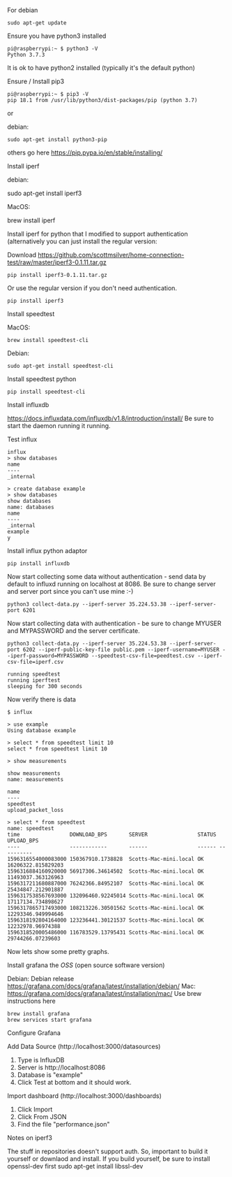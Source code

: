 For debian

```
sudo apt-get update
```

Ensure you have python3 installed

```
pi@raspberrypi:~ $ python3 -V
Python 3.7.3
```

It is ok to have python2 installed (typically it's the default python)

Ensure / Install pip3

```
pi@raspberrypi:~ $ pip3 -V
pip 18.1 from /usr/lib/python3/dist-packages/pip (python 3.7)
```

or

debian: 

```
sudo apt-get install python3-pip
```

others go here https://pip.pypa.io/en/stable/installing/

Install iperf

debian: 

sudo apt-get install iperf3

MacOS: 

brew install iperf

Install iperf for python that I modified to support authentication (alternatively you can just install the regular version:

Download https://github.com/scottmsilver/home-connection-test/raw/master/iperf3-0.1.11.tar.gz

```
pip install iperf3-0.1.11.tar.gz

```

Or use the regular version if you don't need authentication.

```
pip install iperf3
```


Install speedtest

MacOS: 

```
brew install speedtest-cli
```

Debian: 

```
sudo apt-get install speedtest-cli
```

Install speedtest python

```
pip install speedtest-cli
```

Install influxdb 

https://docs.influxdata.com/influxdb/v1.8/introduction/install/
Be sure to start the daemon running it running.

Test influx

```
influx
> show databases
name
----
_internal

> create database example
> show databases
show databases
name: databases
name
----
_internal
example
y
```

Install influx python adaptor

```
pip install influxdb
```

Now start collecting some data without authentication - send data by default to influxd running on localhost at 8086.
Be sure to change server and server port since you can't use mine :-)

```
python3 collect-data.py --iperf-server 35.224.53.38 --iperf-server-port 6201
```

Now start collecting data with authentication - be sure to change MYUSER and MYPASSWORD and the server certificate.

```
python3 collect-data.py --iperf-server 35.224.53.38 --iperf-server-port 6202 --iperf-public-key-file public.pem --iperf-username=MYUSER --iperf-password=MYPASSWORD --speedtest-csv-file=peedtest.csv --iperf-csv-file=iperf.csv
```

```
running speedtest
running iperftest
sleeping for 300 seconds
```

Now verify there is data 

```
$ influx

> use example
Using database example

> select * from speedtest limit 10
select * from speedtest limit 10

> show measurements

show measurements
name: measurements

name
----
speedtest
upload_packet_loss

> select * from speedtest
name: speedtest
time                DOWNLOAD_BPS       SERVER                STATUS UPLOAD_BPS
----                ------------       ------                ------ ----------
1596316554000083000 150367910.1738828  Scotts-Mac-mini.local OK     16206322.815829203
1596316884160920000 56917306.34614502  Scotts-Mac-mini.local OK     11493037.363126963
1596317211680887000 76242366.84952107  Scotts-Mac-mini.local OK     25434847.212901887
1596317538567693000 132096460.92245014 Scotts-Mac-mini.local OK     17117134.734898627
1596317865717493000 108213226.30501562 Scotts-Mac-mini.local OK     12293346.949994646
1596318192804164000 123236441.30121537 Scotts-Mac-mini.local OK     12232978.96974388
1596318520005486000 116783529.13795431 Scotts-Mac-mini.local OK     29744266.07239603
```

Now lets show some pretty graphs.

Install grafana the *OSS* (open source software version)

Debian: Debian release https://grafana.com/docs/grafana/latest/installation/debian/
Mac: https://grafana.com/docs/grafana/latest/installation/mac/
Use brew instructions here

```
brew install grafana
brew services start grafana
```

Configure Grafana


Add Data Source (http://localhost:3000/datasources)

1. Type is InfluxDB
2. Server is http://localhost:8086
3. Database is "example"
4. Click Test at bottom and it should work.

Import dashboard (http://localhost:3000/dashboards)

1. Click Import
2. Click From JSON
3. Find the file "performance.json" 


Notes on iperf3

The stuff in repositories doesn't support auth.
So, important to build it yourself or downlaod and install.
If you build yourself, be sure to install openssl-dev first
sudo apt-get install libssl-dev
